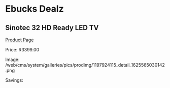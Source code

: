 
# Ebucks Dealz
## Sinotec 32 HD Ready LED TV
[Product Page](https://www.ebucks.com/web/shop/productSelected.do?prodId=1197924115&catId=1147265922)

Price: R3399.00

Image: /web/cms/system/galleries/pics/prodimg/1197924115_detail_1625565030142.png

Savings: 


	